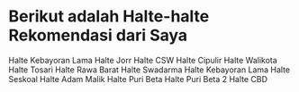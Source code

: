 <h1> Berikut adalah Halte-halte Rekomendasi dari Saya </h1>

Halte Kebayoran Lama
Halte Jorr
Halte CSW
Halte Cipulir
Halte Walikota
Halte Tosari
Halte Rawa Barat
Halte Swadarma
Halte Kebayoran Lama
Halte Seskoal
Halte Adam Malik
Halte Puri Beta
Halte Puri Beta 2
Halte CBD
